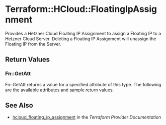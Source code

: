 # Terraform::HCloud::FloatingIpAssignment

Provides a Hetzner Cloud Floating IP Assignment to assign a Floating IP to a Hetzner Cloud Server. Deleting a Floating IP Assignment will unassign the Floating IP from the Server.

## Return Values

### Fn::GetAtt

Fn::GetAtt returns a value for a specified attribute of this type. The following are the available attributes and sample return values.

## See Also

* [hcloud_floating_ip_assignment](https://www.terraform.io/docs/providers/hcloud/r/floating_ip_assignment.html) in the _Terraform Provider Documentation_